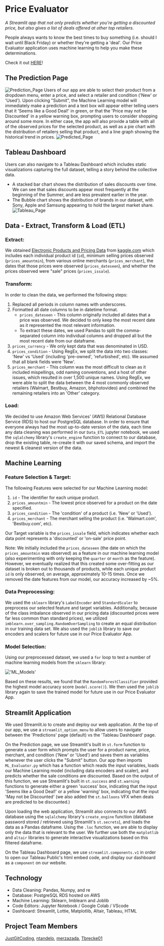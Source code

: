 # Price Evaluator
*A Streamlit app that not only predicts whether you're getting a discounted price, but also gives a list of deals offered at other top retailers.*

People always wants to know the best times to buy something (i.e. should I wait until Black Friday) or whether they're getting a 'deal'. Our Price Evaluator application uses machine learning to help you make these determinations.

Check it out [HERE](https://justgitcoding-price-evaluator-app-dashboardapp-lc97rd.streamlitapp.com/)!

## The Prediction Page
![Prediction_Page](Resources/prediction_page.jpg)
Users of our app are able to select their product from a dropdown menu, enter a price, and select a retailer and condition ('New' or 'Used'). Upon clicking "Submit", the Machine Learning model will immediately make a prediction and a text box will appear either telling users that it 'Seems like a Good Deal!' in green, or that the 'Price may not be Discounted' in a yellow warning box, prompting users to consider shopping around some more. In either case, the app will also provide a table with all of the observed prices for the selected product, as well as a pie chart with the distribution of retailers selling that product, and a line graph showing the historical trend in prices. 
![Predicted_Page](Resources/predicted_page.jpg)

## Tableau Dashboard
Users can also navigate to a Tableau Dashboard which includes static visualizations capturing the full dataset, telling a story behind the collective data. 
- A stacked bar chart shows the distribution of sales discounts over time. We can see that sales discounts appear most frequently at the beginning of the Summer, and are less prevalent earlier in the year.  
- The Bubble chart shows the distribution of brands in our dataset, with Sony, Apple and Samsung appearing to hold the largest market share.
![Tableau_Page](Resources/tableau.jpg)

## Data - Extract, Transform & Load (ETL)
### Extract: 
We obtained [Electronic Products and Pricing Data](https://www.kaggle.com/datasets/datafiniti/electronic-products-prices?resource=download) from [kaggle.com](kaggle.com) which includes each individual product id (`id`), minimum selling prices observed (`prices_amountmin`), from various online merchants (`prices_merchant`), the dates that those prices were observed (`prices_dateseen`), and whether the prices observed were "sale" prices (`prices_issale`). 

### Transform:
In order to clean the data, we performed the following steps:
1. Replaced all periods in column names with underscores.
2. Formatted all date columns to be in datetime format.
    - `prices_dateseen` - This column originally included all dates that a price was observed. We decided to only keep the most recent date as it represented the most relevant information.
    - To extract these dates, we used Pandas to split the comma-separated column into individual columns and dropped all but the most recent date from our dataframe.
4. `prices_currency` - We only kept data that was denominated in USD.
5. `prices_condition` - Using RegEx, we split the data into two classes: 'New' vs 'Used' (including 'pre-owned', 'refurbished', etc). We assumed that all blank fields were 'New'.
6. `prices_merchant` - This column was the most difficult to clean as it included mispellings, odd naming conventions, and a host of other issues, which resulted in over 1,500 unique names. Using RegEx, we were able to split the data between the 4 most commonly observed retailers (Walmart, Bestbuy, Amazon, bhphotovideo) and combined the remaining retailers into an 'Other' category.

### Load:
We decided to use Amazon Web Services' (AWS) Relational Database Service (RDS) to host our PostgreSQL database. In order to ensure that everyone always had the most up-to-date version of the data, each time any data cleaning was performed in our `Data_ETL` jupyter notebook, we used the `sqlalchemy` library's `create_engine` function to connect to our database, drop the existing table, re-create it with our saved schema, and import the newest & cleanest version of the data.

## Machine Learning
### Feature Selection & Target:
The following Features were selected for our Machine Learning model:
1. `id` - The identifier for each unique product.
2. `prices_amountmin` - The lowest price observed for a product on the date specified.
3. `prices_condition` - The 'condition' of a product (i.e. 'New' or 'Used').
4. `prices_merchant` - The merchant selling the product (i.e. 'Walmart.com', 'Bestbuy.com', etc).

Our Target variable is the `prices_issale` field, which indicates whether each data point represents a 'discounted' or 'on-sale' price point.

Note: We initially included the `prices_dateseen` (the date on which the `prices_amountmin` was observed) as a feature in our machine learning model (also experimenting with only keeping the `quarter` or `month` as the feature). However, we eventually realized that this created some over-fitting as our dataset is broken out to thousands of products, while each unique product `id` is only observed, on average, approximately 10-15 times. Once we removed the date features from our model, our accuracy increased by ~5%.

### Data Preprocessing:
We used the `sklearn` library's `LabelEncoder` and `StandardScaler` to preprocess our selected feature and target variables. Additionally, because of the class imbalance observed in our pricing data (discounted prices were far less common than standard prices), we utilized `imblearn.over_sampling.RandomOverSampling` to create an equal distribution in our training data set. We also used the `joblib` library to save our encoders and scalers for future use in our Price Evaluator App.

### Model Selection:
Using our preprocessed dataset, we used a `for` loop to test a number of machine learning models from the `sklearn` library:

!['ML_Models'](Resources/ml_models_tested.jpg)

Based on these results, we found that the `RandomForestClassifier` provided the highest model accuracy score (`model.score()`). We then used the `joblib` library again to save the trained model for future use in our Price Evaluator App.

## Streamlit Application
We used Streamlit.io to create and deploy our web application. At the top of our app, we use a `streamlit_option_menu` to allow users to navigate between the 'Predictions' page (default) vs the 'Tableau Dashboard' page. 

On the Prediction page, we use Streamlit's built in `st.form` function to generate a user form which prompts the user for a product name, price, merchant, and condition ('New' or 'Used') and saves them as variables whenever the user clicks the "Submit" button. Our app then imports `ML_Evaluator.py` which has a function which reads the input variables, loads our Machine Learning model (including data encoders and scaler), and predicts whether the sale conditions are discounted. Based on the output of this function, we use Streamlit's built in `st.success` and `st.warning` functions to generate either a green 'success' box, indicating that the input 'Seems like a Good Deal!' or a yellow 'warning' box, indicating that the input 'May not be Discounted' (we also added the `st.balloons` VFX when deals are predicted to be discounted.) 

Upon loading the web application, Streamlit also connects to our AWS database using the `sqlalchemy` library's `create_engine` function (database password stored / retrieved using Streamlit's `st.secrets`), and loads the data as a Pandas dataframe. Using the `.loc` function, we are able to display only the data that is relevant to the user. We further use both the `matplotlib` and `altair` libraries to generate interactive visualizations based on this filtered dataframe.

On the Tableau Dashboard page, we use `streamlit.components.v1` in order to open our Tableau Public's html embed code, and display our dashboard as a `component` on our website.

## Technology
- Data Cleaning: Pandas, Numpy, and re
- Database: PostgreSQL RDS hosted on AWS
- Machine Learning: Sklearn, Imblearn and Joblib
- Code Editors: Jupyter Notebook / Google Colab / VScode
- Dashboard: Streamlit, Lottie, Matplotlib, Altair, Tableau, HTML

## Project Team Members
[JustGitCoding](https://github.com/JustGitCoding), [ntandelo](https://github.com/ntandelo), [merzazada](https://github.com/merzazada), [Tbrecke01](https://github.com/Tbrecke01)
